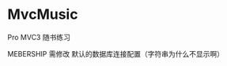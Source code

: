 MvcMusic
========

Pro MVC3 随书练习


MEBERSHIP 需修改 默认的数据库连接配置（字符串为什么不显示啊）
<add name="LocalSqlServer" connectionString="Data Source=(local);Initial
Catalog=aspnetdb;Integrated Security=True"
providerName="System.Data.SqlClient"/>


